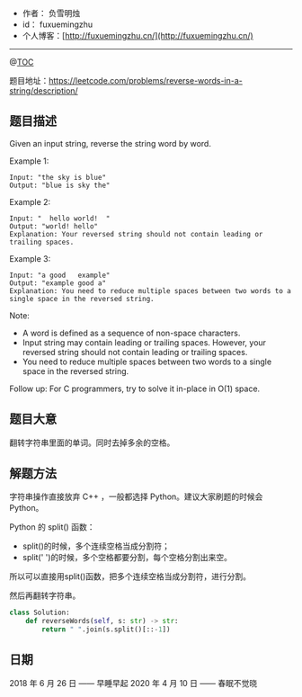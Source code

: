 - 作者：    负雪明烛
- id：      fuxuemingzhu
- 个人博客：[http://fuxuemingzhu.cn/](http://fuxuemingzhu.cn/)

---

@[TOC](目录)

题目地址：https://leetcode.com/problems/reverse-words-in-a-string/description/

## 题目描述

Given an input string, reverse the string word by word.

Example 1:

	Input: "the sky is blue"
	Output: "blue is sky the"

Example 2:

	Input: "  hello world!  "
	Output: "world! hello"
	Explanation: Your reversed string should not contain leading or trailing spaces.

Example 3:

	Input: "a good   example"
	Output: "example good a"
	Explanation: You need to reduce multiple spaces between two words to a single space in the reversed string.

Note:

- A word is defined as a sequence of non-space characters.
- Input string may contain leading or trailing spaces. However, your reversed string should not contain leading or trailing spaces.
- You need to reduce multiple spaces between two words to a single space in the reversed string.

Follow up: For C programmers, try to solve it in-place in O(1) space.


## 题目大意

翻转字符串里面的单词。同时去掉多余的空格。

## 解题方法

字符串操作直接放弃 C++ ，一般都选择 Python。建议大家刷题的时候会 Python。

Python 的 split() 函数：

- split()的时候，多个连续空格当成分割符；
- split(' ')的时候，多个空格都要分割，每个空格分割出来空。

所以可以直接用split()函数，把多个连续空格当成分割符，进行分割。

然后再翻转字符串。

```python
class Solution:
    def reverseWords(self, s: str) -> str:
        return " ".join(s.split()[::-1])
```

## 日期

2018 年 6 月 26 日 —— 早睡早起
2020 年 4 月 10 日 —— 春眠不觉晓
